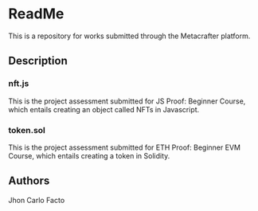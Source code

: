 # ReadMe

This is a repository for works submitted through the Metacrafter platform.

## Description

### nft.js

This is the project assessment submitted for JS Proof: Beginner Course, which entails creating an object called NFTs in Javascript.

### token.sol

This is the project assessment submitted for ETH Proof: Beginner EVM Course, which entails creating a token in Solidity.

## Authors

Jhon Carlo Facto
